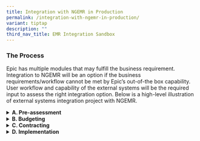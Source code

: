 ```yaml
---
title: Integration with NGEMR in Production
permalink: /integration-with-ngemr-in-production/
variant: tiptap
description: ""
third_nav_title: EMR Integration Sandbox
---
```

<h3>The Process</h3>
<p>Epic has multiple modules that may fulfill the business requirement. Integration
to NGEMR will be an option if the business requirements/workflow cannot
be met by Epic’s out-of-the box capability. User workflow and capability
of the external systems will be the required input to assess the right
integration option. Below is a high-level illustration of external systems
integration project with NGEMR. ​</p>
<div data-type="detailGroup" class="isomer-accordion isomer-accordion-white">
<details class="isomer-details">
<summary><strong>A. Pre-assessment</strong>
</summary>
<div data-type="detailsContent" class="isomer-details-content">
<ol data-tight="true" class="tight">
<li>
<p>User champion from the healthcare cluster/MOH/MOHH/MOHT needs to drive
the prioritization within his/her cluster.</p>
</li>
<li>
<p>User champion can consult NGEMR team on any new systems that is being
considered for a high-level assessment</p>
</li>
<li>
<p>Discuss the business goals with NGEMR and Epic to determine if there is
already a feature within NGEMR or Epic module that can meet the needs</p>
</li>
<li>
<p>Epic can support multiple standards e.g. HL7, FHIR API. NGEMR will work
with vendor and Epic to evaluate which integration options can meet user
workflow as well as the capability of target external systems.</p>
</li>
<li>
<p>Consider potential additional costs e.g. Epic API licensing fee, interface
license</p>
<p>In parallel, user champion need to secure budget for the project, covering
Capex and Opex, and raise it as a workplan item for cluster internal review
and prioritization process</p>
</li>
</ol>
</div>
</details>
<details class="isomer-details">
<summary><strong>B. Budgeting</strong>
</summary>
<div data-type="detailsContent" class="isomer-details-content">
<ol data-tight="true" class="tight">
<li>
<p>If this external system is to be adopted by any of the cluster, Cluster
Internal Review and Prioritization process must be followed.</p>
</li>
<li>
<p>Assign Synapxe Project Manager (PM) to manage the external system. PM
to raise workplan item in BET</p>
</li>
<li>
<p>Workplan raised and require NGEMR support will be prioritized according
to certain criteria e.g. National or MOH strategic projects, Support for
Operation, cross cluster or cluster strategic projects and general enhancements.</p>
<p>Once demand is approved, the project can proceed to contracting with external
systems and with Epic. Implementation starts once the PO is issued, contract
is signed off and Synapxe efforts have been assigned to NGEMR team supporting
the project.</p>
</li>
</ol>
</div>
</details>
<details class="isomer-details">
<summary><strong>C. Contracting</strong>
</summary>
<div data-type="detailsContent" class="isomer-details-content">
<ol data-tight="true" class="tight">
<li>
<p>Secure budget approval and contracting with external systems.</p>
</li>
<li>
<p>Execute any additional contracting with Epic, if required.</p>
</li>
</ol>
</div>
</details>
<details class="isomer-details">
<summary><strong>D. Implementation</strong>
</summary>
<div data-type="detailsContent" class="isomer-details-content">
<ol data-tight="true" class="tight">
<li>
<p>PM for the external system to held a kickoff meeting with external system
vendor, NGEMR and EPIC to agree on the goals, scope, processes and timeline
of the project.</p>
</li>
<li>
<p>PM to also obtain Synapxe Solution Review Board approval and TISO security
risk assessment, if required.</p>
</li>
<li>
<p>NGEMR will build based on the agreed requirement scope and support testing
with external systems.</p>
</li>
<li>
<p>Go-live.</p>
</li>
</ol>
</div>
</details>
</div>
<p></p>